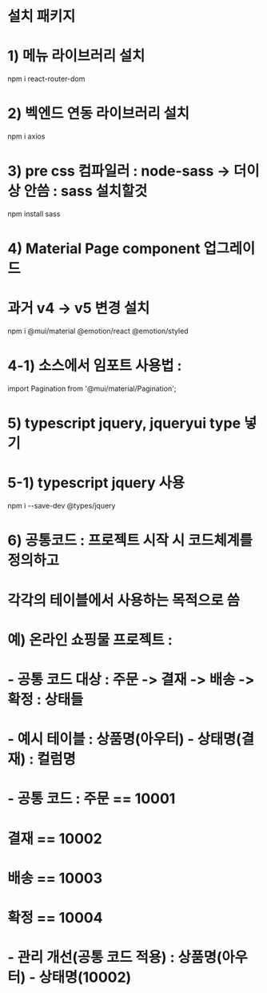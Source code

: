 # 설치 패키지 
# 1) 메뉴 라이브러리 설치
npm i react-router-dom

# 2) 벡엔드 연동 라이브러리 설치
npm i axios

# 3) pre css 컴파일러 : node-sass -> 더이상 안씀 : sass 설치할것
<!-- npm i node-sass -->
npm install sass
# 4) Material Page component 업그레이드 
# 과거 v4 -> v5 변경 설치
npm i @mui/material @emotion/react @emotion/styled

# 4-1) 소스에서 임포트 사용법 : <Pagination />
import Pagination from '@mui/material/Pagination';

# 5) typescript jquery, jqueryui type 넣기
# 5-1) typescript jquery 사용
npm i --save-dev @types/jquery

# 6) 공통코드 : 프로젝트 시작 시 코드체계를 정의하고 
# 각각의 테이블에서 사용하는 목적으로 씀
# 예) 온라인 쇼핑물 프로젝트 : 
#  - 공통 코드 대상 : 주문 -> 결재 -> 배송 -> 확정 : 상태들
#  - 예시 테이블 : 상품명(아우터) - 상태명(결재) : 컬럼명
#  - 공통 코드 : 주문 == 10001
#               결재 == 10002
#               배송 == 10003
#               확정 == 10004
#  - 관리 개선(공통 코드 적용) : 상품명(아우터) - 상태명(10002)